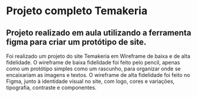 # Projeto completo Temakeria
## Projeto realizado em aula utilizando a ferramenta figma para criar um protótipo de site.

Foi realizado um projeto do site Temakeria em Wireframe de baixa e de alta fidelidade.
O wireframe de baixa fidelidade foi feito pelo pencil, apenas como um protótipo simples como um rascunho, para organizar onde se encaixariam as imagens e textos. O wireframe de alta fidelidade foi feito no Figma, junto à identidade visual no site, com logo, cores e variações, tipografia, contraste e componentes. 
